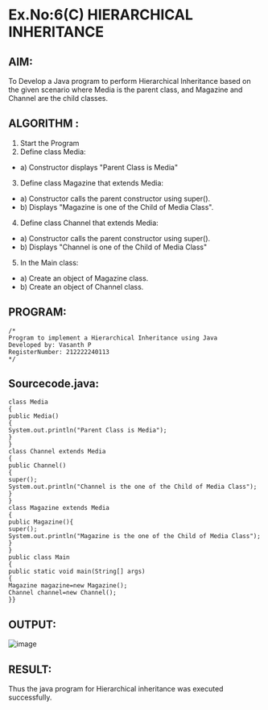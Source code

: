 # Ex.No:6(C)             HIERARCHICAL INHERITANCE 

## AIM:
  To Develop a Java program to perform Hierarchical Inheritance based on the given scenario where Media is the parent class, and Magazine and Channel are the child classes.


## ALGORITHM :
1.  Start the Program
2.	Define class Media:
-	a) Constructor displays "Parent Class is Media"
3.	Define class Magazine that extends Media:
-	a) Constructor calls the parent constructor using super().
-	b) Displays "Magazine is one of the Child of Media Class".
4.	Define class Channel that extends Media:
-	a) Constructor calls the parent constructor using super().
-	b) Displays "Channel is one of the Child of Media Class"
5.	In the Main class:
-	a) Create an object of Magazine class.
-	b) Create an object of Channel class.

## PROGRAM:
 ```
/*
Program to implement a Hierarchical Inheritance using Java
Developed by: Vasanth P
RegisterNumber: 212222240113
*/
```

## Sourcecode.java:

```
class Media
{
public Media()
{
System.out.println("Parent Class is Media");
}
}
class Channel extends Media
{
public Channel()
{
super();
System.out.println("Channel is the one of the Child of Media Class");
}
}
class Magazine extends Media
{
public Magazine(){
super();
System.out.println("Magazine is the one of the Child of Media Class");
}
}
public class Main
{
public static void main(String[] args)
{
Magazine magazine=new Magazine();
Channel channel=new Channel();
}}
```

## OUTPUT:

![image](https://github.com/user-attachments/assets/33bb06ec-0c4c-451c-b7eb-86b66fd6fa3c)


## RESULT:
Thus the java program for Hierarchical inheritance was executed successfully.






